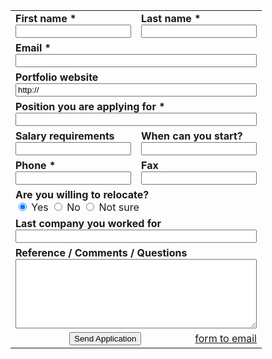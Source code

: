 <form action="//submit.form" id="EmploymentApplication100" method="post" onsubmit="return ValidateForm(this);">
<script type="text/javascript">
function ValidateForm(frm) {
if (frm.First_Name.value == "") { alert('First name is required.'); frm.First_Name.focus(); return false; }
if (frm.Last_Name.value == "") { alert('Last name is required.'); frm.Last_Name.focus(); return false; }
if (frm.Email_Address.value == "") { alert('Email address is required.'); frm.Email_Address.focus(); return false; }
if (frm.Email_Address.value.indexOf("@") < 1 || frm.Email_Address.value.indexOf(".") < 1) { alert('Please enter a valid email address.'); frm.Email_Address.focus(); return false; }
if (frm.Position.value == "") { alert('Position is required.'); frm.Position.focus(); return false; }
if (frm.Phone.value == "") { alert('Phone is required.'); frm.Phone.focus(); return false; }
return true; }
</script>
<table border="0" cellpadding="5" cellspacing="0">
<tr> <td style="width: 50%">
<label for="First_Name"><b>First name *</b></label><br />
<input name="First_Name" type="text" maxlength="50" style="width:100%;max-width: 260px" />
</td> <td style="width: 50%">
<label for="Last_Name"><b>Last name *</b></label><br />
<input name="Last_Name" type="text" maxlength="50" style="width:100%;max-width: 260px" />
</td> </tr> <tr> <td colspan="2">
<label for="Email_Address"><b>Email *</b></label><br />
<input name="Email_Address" type="text" maxlength="100" style="width:100%;max-width: 535px" />
</td> </tr> <tr> <td colspan="2">
<label for="Portfolio"><b>Portfolio website</b></label><br />
<input name="Portfolio" type="text" maxlength="255" value="http://" style="width:100%;max-width: 535px" />
</td> </tr> <tr> <td colspan="2">
<label for="Position"><b>Position you are applying for *</b></label><br />
<input name="Position" type="text" maxlength="100" style="width:100%;max-width: 535px" />
</td> </tr> <tr> <td>
<label for="Salary"><b>Salary requirements</b></label><br /> <input name="Salary" type="text" maxlength="50" style="width:100%;max-width: 260px" /> </td> <td>
<label for="StartDate"><b>When can you start?</b></label><br />
<input name="StartDate" type="text" maxlength="50" style="width:100%;max-width: 260px" />
</td> </tr> <tr> <td>
<label for="Phone"><b>Phone *</b></label><br />
<input name="Phone" type="text" maxlength="50" style="width:100%;max-width: 260px" />
</td> <td>  
<label for="Fax"><b>Fax</b></label><br />
<input name="Fax" type="text" maxlength="50" style="width:100%;max-width: 260px" />
</td> </tr> <tr> <td colspan="2">
<label for="Relocate"><b>Are you willing to relocate?</b></label><br />
<input name="Relocate" type="radio" value="Yes" checked="checked" /> Yes      
<input name="Relocate" type="radio" value="No" /> No      
<input name="Relocate" type="radio" value="NotSure" /> Not sure
</td> </tr> <tr> <td colspan="2">
<label for="Organization"><b>Last company you worked for</b></label><br />
<input name="Organization" type="text" maxlength="100" style="width:100%;max-width: 535px" />
</td> </tr> <tr> <td colspan="2">
<label for="Reference"><b>Reference / Comments / Questions</b></label><br />
<textarea name="Reference" rows="7" cols="40" style="width:100%;max-width: 535px"></textarea>
</td> </tr> <tr> <td colspan="2" style="text-align: center;">
<div style="float: right"> <a href="https://www.100forms.com" id="lnk100" title="form to email">form to email</a></div>
<script src="https://www.100forms.com/js/FORMKEY:JTYYZF2KDBHM/SEND:my@email.com" type="text/javascript"></script>
<input name="skip_submit" type="submit" value="Send Application" />
